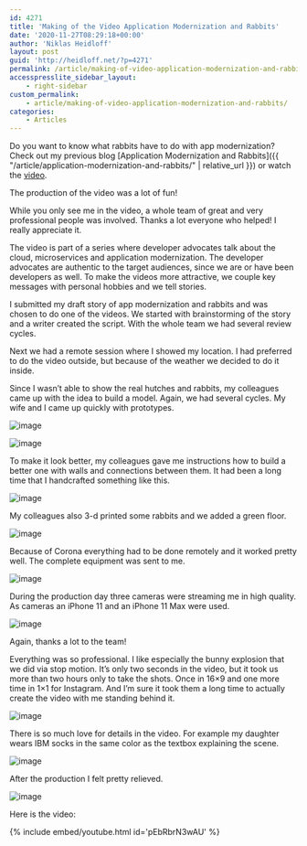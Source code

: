 ```yaml
---
id: 4271
title: 'Making of the Video Application Modernization and Rabbits'
date: '2020-11-27T08:29:18+00:00'
author: 'Niklas Heidloff'
layout: post
guid: 'http://heidloff.net/?p=4271'
permalink: /article/making-of-video-application-modernization-and-rabbits/
accesspresslite_sidebar_layout:
    - right-sidebar
custom_permalink:
    - article/making-of-video-application-modernization-and-rabbits/
categories:
    - Articles
---
```


Do you want to know what rabbits have to do with app modernization? Check out my previous blog [Application Modernization and Rabbits]({{ "/article/application-modernization-and-rabbits/" | relative_url }}) or watch the [video](https://www.youtube.com/watch?v=pEbRbrN3wAU).

The production of the video was a lot of fun!

While you only see me in the video, a whole team of great and very professional people was involved. Thanks a lot everyone who helped! I really appreciate it.

The video is part of a series where developer advocates talk about the cloud, microservices and application modernization. The developer advocates are authentic to the target audiences, since we are or have been developers as well. To make the videos more attractive, we couple key messages with personal hobbies and we tell stories.

I submitted my draft story of app modernization and rabbits and was chosen to do one of the videos. We started with brainstorming of the story and a writer created the script. With the whole team we had several review cycles.

Next we had a remote session where I showed my location. I had preferred to do the video outside, but because of the weather we decided to do it inside.

Since I wasn’t able to show the real hutches and rabbits, my colleagues came up with the idea to build a model. Again, we had several cycles. My wife and I came up quickly with prototypes.

![image](/assets/img/2020/11/bts1.jpg)

![image](/assets/img/2020/11/bts2.jpg)

To make it look better, my colleagues gave me instructions how to build a better one with walls and connections between them. It had been a long time that I handcrafted something like this.

![image](/assets/img/2020/11/bts3.jpg)

My colleagues also 3-d printed some rabbits and we added a green floor.

![image](/assets/img/2020/11/bts4.jpg)

Because of Corona everything had to be done remotely and it worked pretty well. The complete equipment was sent to me.

![image](/assets/img/2020/11/bts5.jpg)

During the production day three cameras were streaming me in high quality. As cameras an iPhone 11 and an iPhone 11 Max were used.

![image](/assets/img/2020/11/bts6.jpg)

Again, thanks a lot to the team!

Everything was so professional. I like especially the bunny explosion that we did via stop motion. It’s only two seconds in the video, but it took us more than two hours only to take the shots. Once in 16×9 and one more time in 1×1 for Instagram. And I’m sure it took them a long time to actually create the video with me standing behind it.

![image](/assets/img/2020/11/bts-rabbits-explosion.png)

There is so much love for details in the video. For example my daughter wears IBM socks in the same color as the textbox explaining the scene.

![image](/assets/img/2020/11/bts-rabbits-new.jpg)

After the production I felt pretty relieved.

![image](/assets/img/2020/11/bts7.jpg)

Here is the video:

{% include embed/youtube.html id='pEbRbrN3wAU' %}